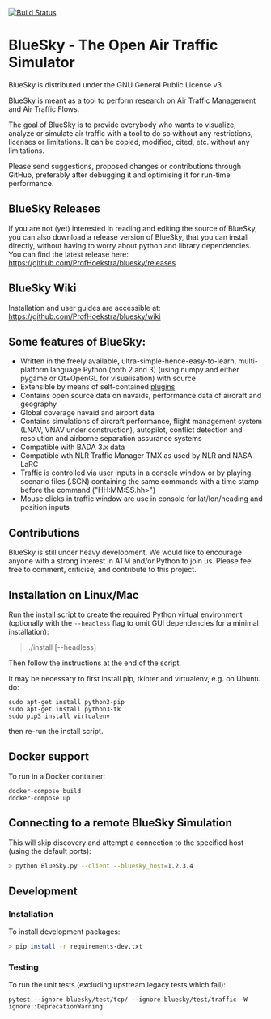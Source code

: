 [![Build Status](https://travis-ci.com/alan-turing-institute/bluesky.svg?branch=master)](https://travis-ci.com/alan-turing-institute/bluesky)

# BlueSky - The Open Air Traffic Simulator

BlueSky is distributed under the GNU General Public License v3.

BlueSky is meant as a tool to perform research on Air Traffic Management and Air Traffic Flows.

The goal of BlueSky is to provide everybody who wants to visualize, analyze or simulate air
traffic with a tool to do so without any restrictions, licenses or limitations. It can be copied,
modified, cited, etc. without any limitations.

Please send suggestions, proposed changes or contributions through GitHub, preferably after
debugging it and optimising it for run-time performance.

## BlueSky Releases
If you are not (yet) interested in reading and editing the source of BlueSky, you can also download a release version of BlueSky, that you can install directly, without having to worry about python and library dependencies. You can find the latest release here:
https://github.com/ProfHoekstra/bluesky/releases

## BlueSky Wiki
Installation and user guides are accessible at:
https://github.com/ProfHoekstra/bluesky/wiki

## Some features of BlueSky:
- Written in the freely available, ultra-simple-hence-easy-to-learn, multi-platform language
Python (both 2 and 3) (using numpy and either pygame or Qt+OpenGL for visualisation) with source
- Extensible by means of self-contained [plugins](https://github.com/ProfHoekstra/bluesky/wiki/plugin)
- Contains open source data on navaids, performance data of aircraft and geography
- Global coverage navaid and airport data
- Contains simulations of aircraft performance, flight management system (LNAV, VNAV under construction),
autopilot, conflict detection and resolution and airborne separation assurance systems
- Compatible with BADA 3.x data
- Compatible wth NLR Traffic Manager TMX as used by NLR and NASA LaRC
- Traffic is controlled via user inputs in a console window or by playing scenario files (.SCN)
containing the same commands with a time stamp before the command ("HH:MM:SS.hh>")
- Mouse clicks in traffic window are use in console for lat/lon/heading and position inputs

## Contributions
BlueSky is still under heavy development. We would like to encourage anyone with a strong interest in
ATM and/or Python to join us. Please feel free to comment, criticise, and contribute to this project.

## Installation on Linux/Mac

Run the install script to create the required Python virtual environment (optionally with the `--headless` flag to omit GUI dependencies for a minimal installation):
> ./install [--headless]

Then follow the instructions at the end of the script.

It may be necessary to first install pip, tkinter and virtualenv, e.g. on Ubuntu do:

```
sudo apt-get install python3-pip
sudo apt-get install python3-tk
sudo pip3 install virtualenv
```
then re-run the install script.

## Docker support

To run in a Docker container:
```
docker-compose build
docker-compose up
```

## Connecting to a remote BlueSky Simulation

This will skip discovery and attempt a connection to the specified host (using the default ports):

```bash
> python BlueSky.py --client --bluesky_host=1.2.3.4
```

## Development

### Installation

To install development packages:

```bash
> pip install -r requirements-dev.txt
```

### Testing

To run the unit tests (excluding upstream legacy tests which fail): 
```
pytest --ignore bluesky/test/tcp/ --ignore bluesky/test/traffic -W ignore::DeprecationWarning
```
